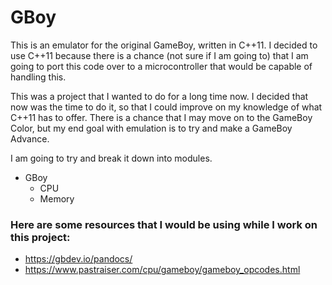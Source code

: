 # GBoy
This is an emulator for the original GameBoy, written in C++11. I decided to use C++11 because there is a chance (not sure if I am going to) that I am going to port this code over to a microcontroller that would be capable of handling this.

This was a project that I wanted to do for a long time now. I decided that now was the time to do it, so that I could improve on my knowledge of what C++11 has to offer. There is a chance that I may move on to the GameBoy Color, but my end goal with emulation is to try and make a GameBoy Advance.

I am going to try and break it down into modules.

- GBoy
  - CPU
  - Memory

### Here are some resources that I would be using while I work on this project:

* https://gbdev.io/pandocs/
* https://www.pastraiser.com/cpu/gameboy/gameboy_opcodes.html




    
